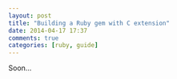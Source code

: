 ```yaml
---
layout: post
title: "Building a Ruby gem with C extension"
date: 2014-04-17 17:37
comments: true
categories: [ruby, guide]
---
```

Soon...
<!-- more -->
